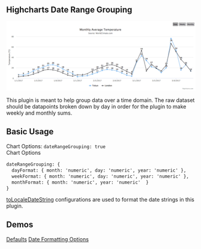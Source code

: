 ## Highcharts Date Range Grouping

![higcharts-plugin-gif-demo](https://github.com/notryanb/highcharts_date_range_grouping/blob/master/images/plugin-01.gif?raw=true)

This plugin is meant to help group data over a time domain. The raw dataset should be datapoints
broken down by day in order for the plugin to make weekly and monthly sums.

## Basic Usage
Chart Options: `dateRangeGrouping: true`  
Chart Options 
```
dateRangeGrouping: {
  dayFormat: { month: 'numeric', day: 'numeric', year: 'numeric' },
  weekFormat: { month: 'numeric', day: 'numeric', year: 'numeric' },
  monthFormat: { month: 'numeric', year: 'numeric'  }
}
```

[toLocaleDateString](https://developer.mozilla.org/en-US/docs/Web/JavaScript/Reference/Global_Objects/Date/toLocaleDateString) configurations are used to format the date strings in this plugin.

## Demos
[Defaults](https://jsfiddle.net/9kyw8uky/5/) 
[Date Formatting Options](https://jsfiddle.net/9kyw8uky/6/)

